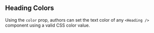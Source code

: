 ## Heading Colors

Using the `color` prop, authors can set the text color of any `<Heading />` component using a valid CSS color value.

